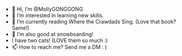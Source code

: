 - 👋 Hi, I’m @MollyGONGGONG
- 👀 I’m interested in learning new skills.
- 🌱 I’m currently reading Where the Crawdads Sing. (Love that book? Same!)
- 💞️ I’m also good at snowboarding!
- I have two cats! (LOVE them so much :)
- 📫 How to reach me? Send me a DM : )

<!---
MollyGONGGONG/MollyGONGGONG is a ✨ special ✨ repository because its `README.md` (this file) appears on your GitHub profile.
You can click the Preview link to take a look at your changes.
--->
